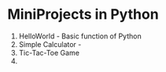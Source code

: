 # MiniProjects in Python

1) HelloWorld - Basic function of Python 
2) Simple Calculator - 
3) Tic-Tac-Toe Game
4) 
